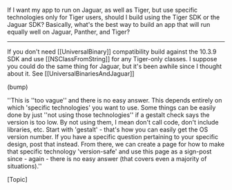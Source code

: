 

If I want my app to run on Jaguar, as well as Tiger, but use specific technologies only for Tiger users, should I build using the Tiger SDK or the Jaguar SDK? Basically, what's the best way to build an app that will run equally well on Jaguar, Panther, and Tiger?

----

If you don't need [[UniversalBinary]] compatibility build against the 10.3.9 SDK and use [[NSClassFromString]] for any Tiger-only classes. I suppose you could do the same thing for Jaguar, but it's been awhile since I thought about it. See [[UniversalBinariesAndJaguar]]

(bump)

''This is ''too vague'' and there is no easy answer. This depends entirely on which 'specific technologies' you want to use. Some things can be easily done by just ''not using those technologies'' if a gestalt check says the version is too low. By not using them, I mean don't call code, don't include libraries, etc. Start with 'gestalt' - that's how you can easily get the OS version number. If you have a specific question pertaining to your specific design, post that instead. From there, we can create a page for how to make that specific technology 'version-safe' and use this page as a sign-post since - again - there is no easy answer (that covers even a majority of situations).''

[Topic]
